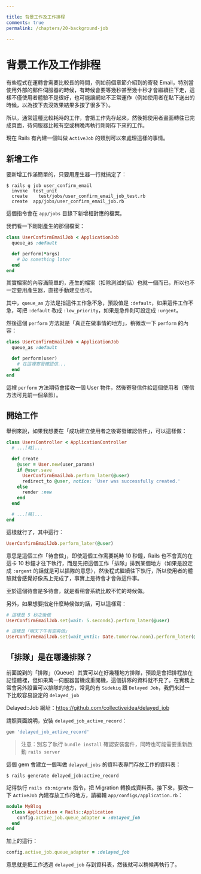 ```yaml
---

title: 背景工作及工作排程
comments: true
permalink: /chapters/20-background-job

---
```


# 背景工作及工作排程

有些程式在運轉會需要比較長的時間，例如前個章節介紹到的寄發 Email，特別當使用外部的郵件伺服器的時候，有時候會要等幾秒甚至幾十秒才會繼續往下走，這樣不僅使用者體驗不是很好，也可能讓網站不正常運作（例如使用者在點下送出的時候，以為按下去沒效果結果多按了很多下）。

所以，通常這種比較耗時的工作，會把工作先存起來，然後把使用者畫面轉往已完成頁面，待伺服器比較有空或稍晚再執行剛剛存下來的工作。

現在 Rails 有內建一個叫做 `ActiveJob` 的類別可以來處理這樣的事情。

## 新增工作

要新增工作滿簡單的，只要用產生器一行就搞定了：

    $ rails g job user_confirm_email
      invoke  test_unit
      create    test/jobs/user_confirm_email_job_test.rb
      create  app/jobs/user_confirm_email_job.rb

這個指令會在 `app/jobs` 目錄下新增相對應的檔案。

我們看一下剛剛產生的那個檔案：

```ruby
class UserConfirmEmailJob < ApplicationJob
  queue_as :default

  def perform(*args)
    # Do something later
  end
end
```

其實檔案的內容滿簡單的，產生的檔案（扣除測試的話）也就一個而已，所以也不一定要用產生器，直接手動建立也可。

其中，`queue_as` 方法是指這件工作急不急，預設值是 `:default`，如果這件工作不急，可把 `:default` 改成 `:low_priority`，如果是急件則可設定成 `:urgent`。

然後這個 `perform` 方法就是「真正在做事情的地方」，稍微改一下 `perform` 的內容：

```ruby
class UserConfirmEmailJob < ApplicationJob
  queue_as :default

  def perform(user)
    # 在這裡寄發確認信...
  end
end
```

這裡 `perform` 方法期待會接收一個 User 物件，然後寄發信件給這個使用者（寄信方法可見前一個章節）。

## 開始工作

舉例來說，如果我想要在「成功建立使用者之後寄發確認信件」，可以這樣做：

```ruby
class UsersController < ApplicationController
  # ...[略]...

  def create
    @user = User.new(user_params)
    if @user.save
      UserConfirmEmailJob.perform_later(@user)
      redirect_to @user, notice: 'User was successfully created.'
    else
      render :new
    end
  end

  # ...[略]...
end
```

這樣就行了，其中這行：

```ruby
UserConfirmEmailJob.perform_later(@user)
```

意思是這個工作「待會做」，即使這個工作需要耗時 10 秒鐘，Rails 也不會真的在這卡 10 秒鐘才往下執行，而是先把這個工作「排隊」排到某個地方（如果是設定成 `:urgent` 的話就是可以插隊的意思），然後程式繼續往下執行，所以使用者的體驗就會感覺好像馬上完成了，事實上是待會才會做這件事。

至於這個待會是多待會，就是看稍會系統比較不忙的時候做。

另外，如果想要指定什麼時候做的話，可以這樣寫：

```ruby
# 這樣是 5 秒之後做
UserConfirmEmailJob.set(wait: 5.seconds).perform_later(@user)

# 這樣是「明天下午有空再做」
UserConfirmEmailJob.set(wait_until: Date.tomorrow.noon).perform_later(@user)
```

## 「排隊」是在哪邊排隊？

前面說到的「排隊」（Queue）其實可以在好幾種地方排隊，預設是會把排程放在記憶體裡，但如果萬一伺服器當機或重開機，這個排隊的資料就不見了。在實務上常會另外設置可以排隊的地方，常見的有 `Sidekiq` 跟 `Delayed Job`，我們來試一下比較容易設定的 `delayed_job`

Delayed::Job 網址：https://github.com/collectiveidea/delayed_job

請照頁面說明，安裝 `delayed_job_active_record`：

```ruby
gem 'delayed_job_active_record'
```

> 注意：別忘了執行 `bundle install` 確認安裝套件，同時也可能需要重新啟動 `rails server`

這個 gem 會建立一個叫做 `delayed_jobs` 的資料表專門存放工作的資料表：

    $ rails generate delayed_job:active_record

記得執行 `rails db:migrate` 指令，把 Migration 轉換成資料表。接下來，要改一下 `ActiveJob` 內建存放工作的地方，請編輯 `app/configs/application.rb`：

```ruby
module MyBlog
  class Application < Rails::Application
    config.active_job.queue_adapter = :delayed_job
  end
end
```

加上的這行：

```ruby
config.active_job.queue_adapter = :delayed_job
```

意思就是把工作透過 `delayed_job` 存到資料表，然後就可以稍候再執行了。

